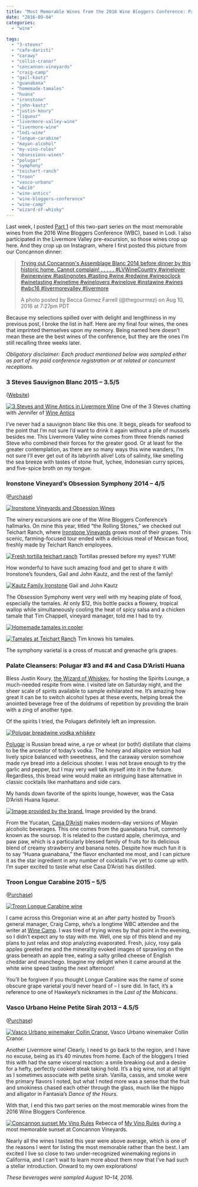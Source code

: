 ```yaml
---
title: "Most Memorable Wines from the 2016 Wine Bloggers Conference: Part 2"
date: "2016-09-04"
categories:
  - "wine"
  
tags:
  - "3-steves"
  - "cafe-daristi"
  - "carawy"
  - "collin-cranor"
  - "concannon-vineyards"
  - "craig-camp"
  - "gail-kautz"
  - "guanabana"
  - "homemade-tamales"
  - "huana"
  - "ironstone"
  - "john-kautz"
  - "justin-koury"
  - "liqueur"
  - "livermore-valley-wine"
  - "livermore-wine"
  - "lodi-wine"
  - "longue-carabine"
  - "mayan-alcohol"
  - "my-vino-rules"
  - "obsessions-wines"
  - "polugar"
  - "symphony"
  - "teichart-ranch"
  - "troon"
  - "vasco-urbano"
  - "wbc16"
  - "wine-antics"
  - "wine-bloggers-conference"
  - "wine-camp"
  - "wizard-of-whisky"
---
```


Last week, I posted [Part 1](http://thegourmez.com/2016/09/02/most-memorable-wines-from-the-2016-wine-bloggers-conference-part-1/) of this two-part series on the most memorable wines from the 2016 Wine Bloggers Conference (WBC), based in Lodi. I also participated in the Livermore Valley pre-excursion, so those wines crop up here. And they crop up on Instagram, where I first posted this picture from our Concannon dinner:

> [Trying out Concannon's Assemblage Blanc 2014 before dinner by this historic home. Cannot complain! . . . . . #LVWineCountry #winelover #winereview #tastingnotes #tasting #wine #redwine #wineoclock #winetasting #winetime #winelovers #winelove #instawine #wines #wbc16 #livermorevalley #livermore](https://www.instagram.com/p/BI854cyDH3O/)
>
> A photo posted by Becca Gomez Farrell (@thegourmez) on Aug 10, 2016 at 7:27pm PDT

Because my selections spilled over with delight and lengthiness in my previous post, I broke the list in half. Here are my final four wines, the ones that imprinted themselves upon my memory. Being named here doesn’t mean these are the best wines of the conference, but they are the ones I’m still recalling three weeks later.

_Obligatory disclaimer: Each product mentioned below was sampled either as part of my paid conference registration or at related or concurrent receptions._

### 3 Steves Sauvignon Blanc 2015 – 3.5/5

([Website](https://3steveswinery.com/))




<div class="caption">

[![3 Steves and Wine Antics in Livermore Wine](http://s3.amazonaws.com/thegourmez-wpmedia/2016/09/WBC16-Livermore-012-500x356.jpg)](http://s3.amazonaws.com/thegourmez-wpmedia/2016/09/WBC16-Livermore-012.jpg) One of the 3 Steves chatting with Jennifer of [Wine Antics](https://wineantics.com/)</div>


I’ve never had a sauvignon blanc like this one. It begs, pleads for seafood to the point that I’m not sure I’d want to drink it again without a pile of mussels besides me. This Livermore Valley wine comes from three friends named Steve who combined their forces for the greater good. Or at least for the greater contemplation, as there are so many ways this wine wanders, I’m not sure I’ll ever get out of its labyrinth alive! Lots of salinity, like smelling the sea breeze with tastes of stone fruit, lychee, Indonesian curry spices, and five-spice broth on my tongue.

### Ironstone Vineyard’s Obsession Symphony 2014 – 4/5

([Purchase](http://www.ironstonevineyards.com/?method=products.productDrilldown&productID=B1719637-F7DE-8CB4-F2C7-49AD578EC716&originalMarketingURL=product/2014-Obsession-Symphony))

[![Ironstone Vineyards and Obsession Wines](http://s3.amazonaws.com/thegourmez-wpmedia/2016/09/2016-WBC-Rolling-Stones-031-500x333.jpg)](http://s3.amazonaws.com/thegourmez-wpmedia/2016/09/2016-WBC-Rolling-Stones-031.jpg)

The winery excursions are one of the Wine Bloggers Conference’s hallmarks. On mine this year, titled “the Rolling Stones,” we checked out Teichart Ranch, where [Ironstone Vineyards](http://www.ironstonevineyards.com/) grows most of their grapes. This scenic, farming-focused tour ended with a delicious meal of Mexican food, freshly made by Teichart Ranch employees.




<div class="caption">

[![Fresh tortilla teichart ranch](http://s3.amazonaws.com/thegourmez-wpmedia/2016/09/2016-WBC-Rolling-Stones-034-500x331.jpg)](http://s3.amazonaws.com/thegourmez-wpmedia/2016/09/2016-WBC-Rolling-Stones-034.jpg) Tortillas pressed before my eyes? YUM!</div>


How wonderful to have such amazing food and get to share it with Ironstone’s founders, Gail and John Kautz, and the rest of the family!




<div class="caption">

[![Kautz Family Ironstone](http://s3.amazonaws.com/thegourmez-wpmedia/2016/09/merged-founders-1-500x420.jpg)](http://s3.amazonaws.com/thegourmez-wpmedia/2016/09/merged-founders-1.jpg) Gail and John Kautz</div>


The Obsession Symphony went very well with my heaping plate of food, especially the tamales. At only $12, this bottle packs a flowery, tropical wallop while simultaneously cooling the heat of spicy salsa and a chicken tamale that Tim Chappell, vineyard manager, told me I had to try.

[![Homemade tamales in cooler](http://s3.amazonaws.com/thegourmez-wpmedia/2016/09/2016-WBC-Rolling-Stones-036-500x333.jpg)](http://s3.amazonaws.com/thegourmez-wpmedia/2016/09/2016-WBC-Rolling-Stones-036.jpg)




<div class="caption">

[![Tamales at Teichart Ranch](http://s3.amazonaws.com/thegourmez-wpmedia/2016/09/2016-WBC-Rolling-Stones-009-333x500.jpg)](http://s3.amazonaws.com/thegourmez-wpmedia/2016/09/2016-WBC-Rolling-Stones-009.jpg) Tim knows his tamales.</div>


The symphony varietal is a cross of muscat and grenache gris grapes.

### Palate Cleansers: Polugar #3 and #4 and Casa D’Aristi Huana

Bless Justin Koury, [the Wizard of Whiskey](http://wizardofwhiskey.com/), for hosting the Spirits Lounge, a much-needed respite from wine. I visited late on Saturday night, and the sheer scale of spirits available to sample exhilarated me. It’s amazing how great it can be to switch alcohol types at these events, helping break the anointed beverage free of the doldrums of repetition by providing the brain with a zing of another type.

Of the spirits I tried, the Polugars definitely left an impression.

[![Polugar breadwine vodka whiskey](http://s3.amazonaws.com/thegourmez-wpmedia/2016/09/Polugar-500x281.jpg)](http://s3.amazonaws.com/thegourmez-wpmedia/2016/09/Polugar.jpg)

[Polugar](http://www.polugar.ru/eng/polugar) is Russian bread wine, a rye or wheat (or both!) distillate that claims to be the ancestor of today’s vodka. The honey and allspice version had lively spice balanced with sweetness, and the caraway version somehow made rye bread into a delicious shooter. I was not brave enough to try the garlic and pepper, but I may very well talk myself into it in the future. Regardless, this bread wine would make an intriguing base alternative in classic cocktails like manhattans and side cars.

My hands down favorite of the spirits lounge, however, was the Casa D’Aristi Huana liqueur.




<div class="caption">

[![Image provided by the brand.](http://s3.amazonaws.com/thegourmez-wpmedia/2016/09/Nicole-Preiss-Huana-2-325x500.jpg)](http://s3.amazonaws.com/thegourmez-wpmedia/2016/09/Nicole-Preiss-Huana-2.jpg) Image provided by the brand.</div>


From the Yucatan, [Casa D’Aristi](http://www.hpsepicurean.com/preiss-spirits/casa-daristi/) makes modern-day versions of Mayan alcoholic beverages. This one comes from the guanabana fruit, commonly known as the soursop. It is related to the custard apple, cherimoya, and paw paw, which is a particularly blessed family of fruits for its delicious blend of creamy strawberry and banana notes. Despite how much fun it is to say “Huana guanabana,” the flavor enchanted me most, and I can picture it as the star ingredient in any number of cocktails I’ve yet to come up with. I’m super excited to taste what else Casa D’Aristi has distilled.

### Troon Longue Carabine 2015 – 5/5

([Purchase](http://troonvineyard.orderport.net/product-details/0286/2014-Troon-Blue-Label-Longue-Carabine-Applegate-Valley))

[![Troon Longue Carabine wine](http://s3.amazonaws.com/thegourmez-wpmedia/2016/09/Longue-Carabine-281x500.jpg)](http://s3.amazonaws.com/thegourmez-wpmedia/2016/09/Longue-Carabine.jpg)

I came across this Oregonian wine at an after party hosted by Troon’s general manager, Craig Camp, who’s a longtime WBC attendee and the writer at [Wine Camp](http://winecampblog.com/). I was tired of trying wines by that point in the evening, so I didn’t expect any to stay with me. Well, one sip of this blend and my plans to just relax and stop analyzing evaporated. Fresh, juicy, rosy gala apples greeted me and the minerality evoked images of sprawling on the grass beneath an apple tree, eating a salty grilled cheese of English cheddar and manchego. Imagine my delight when it came around at the white wine speed tasting the next afternoon!

You’ll be forgiven if you thought Longue Carabine was the name of some obscure grape varietal you’d never heard of – I sure did. In fact, it’s a reference to one of Hawkeye’s nicknames in the _Last of the Mohicans_.

### Vasco Urbano Heine Petite Sirah 2013 – 4.5/5

([Purchase](http://nottinghamcellars.com/wine/2013-heine/))




<div class="caption">

[![Vasco Urbano winemaker Collin Cranor.](http://s3.amazonaws.com/thegourmez-wpmedia/2016/09/WBC16-Livermore-006-333x500.jpg)](http://s3.amazonaws.com/thegourmez-wpmedia/2016/09/WBC16-Livermore-006.jpg) Vasco Urbano winemaker Collin Cranor.</div>


Another Livermore wine! Clearly, I need to go back to the region, and I have no excuse, being as it’s 40 minutes from home. Each of the bloggers I tried this with had the same visceral reaction: a smile breaking out and a desire for a hefty, perfectly cooked steak taking hold. It’s a big wine, not at all tight as I sometimes associate with petite sirah. Vanilla, cassis, and smoke were the primary flavors I noted, but what I noted more was a sense that the fruit and smokiness chased each other through the glass, much like the hippo and alligator in Fantasia’s _Dance of the Hours._

With that, I end this two part series on the most memorable wines from the 2016 Wine Bloggers Conference.




<div class="caption">

[![Concannon sunset My Vino Rules](http://s3.amazonaws.com/thegourmez-wpmedia/2016/09/WBC16-Livermore-080-333x500.jpg)](http://s3.amazonaws.com/thegourmez-wpmedia/2016/09/WBC16-Livermore-080.jpg) Rebecca of [My Vino Rules](http://myvinorules.com/vinorules/) during a most memorable sunset at Concannon Vineyards.</div>


Nearly all the wines I tasted this year were above average, which is one of the reasons I went for listing the most memorable rather than the best. I am excited I live so close to two under-recognized winemaking regions in California, and I can’t wait to learn more about them now that I’ve had such a stellar introduction. Onward to my own explorations!

_These beverages were sampled August 10–14, 2016._
